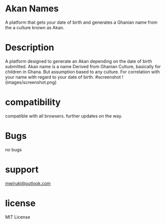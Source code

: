 #  Akan Names
  A platform that gets your date of birth and generates a Ghanian name from the a culture known as Akan.
# Description
A platform designed to generate an Akan depending on the date of birth submitted. Akan name is a name Derived from Ghanian Culture, basically for children in Ghana. But assumption based to any culture. For correlation with your name with regard to your date of birth.
#screenshot
!(images/screenshot.png)
# compatibility
  compatible with all browsers.
  further updates on the way.  
# Bugs
no bugs
# support
mwiruki@outlook.com

# license
MIT License
